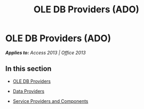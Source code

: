 ﻿---
title: OLE DB Providers (ADO)
TOCTitle: OLE DB Providers
ms:assetid: 7d4a2248-a7fe-40bf-9fc5-317a9537278f
ms:mtpsurl: https://msdn.microsoft.com/en-us/library/JJ249524(v=office.15)
ms:contentKeyID: 48545850
ms.date: 09/18/2015
mtps_version: v=office.15
---

# OLE DB Providers (ADO)


_**Applies to:** Access 2013 | Office 2013_

## In this section

  - [OLE DB Providers](ole-db-providers.md)

  - [Data Providers](data-providers.md)

  - [Service Providers and Components](service-providers-and-components.md)

